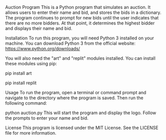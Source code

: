 Auction Program
This is a Python program that simulates an auction. It allows users to enter their name and bid, and stores the bids in a dictionary. The program continues to prompt for new bids until the user indicates that there are no more bidders. At that point, it determines the highest bidder and displays their name and bid.

Installation
To run this program, you will need Python 3 installed on your machine. You can download Python 3 from the official website: https://www.python.org/downloads/

You will also need the "art" and "replit" modules installed. You can install these modules using pip:

pip install art

pip install replit

Usage
To run the program, open a terminal or command prompt and navigate to the directory where the program is saved. Then run the following command:

python auction.py
This will start the program and display the logo. Follow the prompts to enter your name and bid.

License
This program is licensed under the MIT License. See the LICENSE file for more information.
